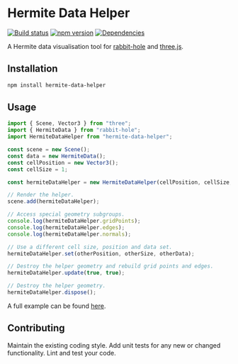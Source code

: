 # Hermite Data Helper

[![Build status](https://travis-ci.org/vanruesc/hermite-data-helper.svg?branch=master)](https://travis-ci.org/vanruesc/hermite-data-helper) 
[![npm version](https://badge.fury.io/js/hermite-data-helper.svg)](http://badge.fury.io/js/hermite-data-helper) 
[![Dependencies](https://david-dm.org/vanruesc/hermite-data-helper.svg?branch=master)](https://david-dm.org/vanruesc/hermite-data-helper)

A Hermite data visualisation tool for [rabbit-hole](https://github.com/vanruesc/rabbit-hole) and [three.js](https://threejs.org/).


## Installation

```sh
npm install hermite-data-helper
``` 


## Usage

```javascript
import { Scene, Vector3 } from "three";
import { HermiteData } from "rabbit-hole";
import HermiteDataHelper from "hermite-data-helper";

const scene = new Scene();
const data = new HermiteData();
const cellPosition = new Vector3();
const cellSize = 1;

const hermiteDataHelper = new HermiteDataHelper(cellPosition, cellSize, data);

// Render the helper.
scene.add(hermiteDataHelper);

// Access special geometry subgroups.
console.log(hermiteDataHelper.gridPoints);
console.log(hermiteDataHelper.edges);
console.log(hermiteDataHelper.normals);

// Use a different cell size, position and data set.
hermiteDataHelper.set(otherPosition, otherSize, otherData);

// Destroy the helper geometry and rebuild grid points and edges.
hermiteDataHelper.update(true, true);

// Destroy the helper geometry.
hermiteDataHelper.dispose();
```

A full example can be found [here](https://vanruesc.github.io/rabbit-hole/public/demo/#svo).


## Contributing

Maintain the existing coding style. Add unit tests for any new or changed functionality. Lint and test your code.
